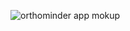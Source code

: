 ![orthominder app mokup](https://github.com/user-attachments/assets/4ab577c1-f168-4e8f-b948-8dc0889de8ad)
